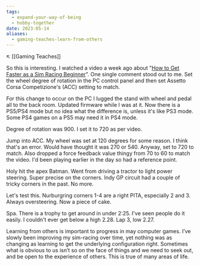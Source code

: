 ```yaml
---
tags:
  - expand-your-way-of-being
  - hobby-together
date: 2023-05-14
aliases:
  - gaming-teaches-learn-from-others
---
```

↖️ [[Gaming Teaches]]

So this is interesting. I watched a video a week ago about "[How to Get Faster as a Sim Racing Beginner](https://www.youtube.com/watch?v=pxNjGgu2ohw&t=347s)”. One single comment stood out to me. Set the wheel degree of rotation in the PC control panel and then set Assetto Corsa Competizione's (ACC) setting to match. 

For this change to occur on the PC I lugged the stand with wheel and pedal all to the back room. Updated firmware while I was at it. Now there is a PS5/PS4 mode but no idea what the difference is, unless it's like PS3 mode. Some PS4 games on a PS5 may need it in PS4 mode.

Degree of rotation was 900. I set it to 720 as per video.

Jump into ACC. My wheel was set at 120 degrees for some reason. I think that's an error. Would have thought it was 270 or 540. Anyway, set to 720 to match. Also dropped a force feedback value thingy from 70 to 60 to match the video. I'd been playing earlier in the day so had a reference point.

Holy hit the apex Batman. Went from driving a tractor to light power steering. Super precise on the corners. Indy GP circuit had a couple of tricky corners in the past. No more.

Let's test this. Nurburgring corners 1-4 are a right PITA, especially 2 and 3. Always oversteering. Now a piece of cake.

Spa. There is a trophy to get around in under 2:25. I've seen people do it easily. I couldn't ever get below a high 2.28. Lap 3, low 2.27.

Learning from others is important to progress in may computer games. I’ve slowly been improving my sim-racing over time, yet nothing was as changing as learning to get the underlying configuration right. Sometimes what is obvious to us isn’t so on the face of things and we need to seek out, and be open to the experience of others. This is true of many areas of life. 